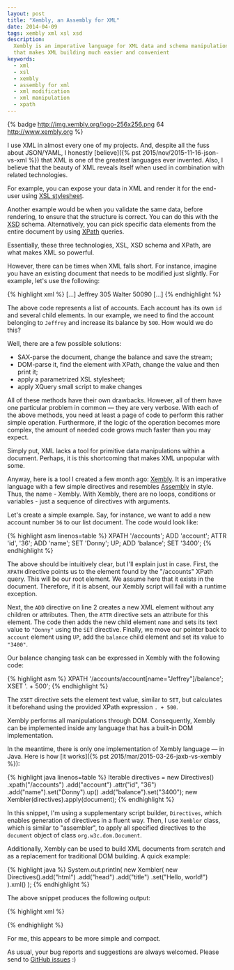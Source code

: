 ```yaml
---
layout: post
title: "Xembly, an Assembly for XML"
date: 2014-04-09
tags: xembly xml xsl xsd
description:
  Xembly is an imperative language for XML data and schema manipulations
  that makes XML building much easier and convenient
keywords:
  - xml
  - xsl
  - xembly
  - assembly for xml
  - xml modification
  - xml manipulation
  - xpath
---
```


{% badge http://img.xembly.org/logo-256x256.png 64 http://www.xembly.org %}

I use XML in almost every one of my projects. And, despite all the fuss about
JSON/YAML, I honestly
[believe]({% pst 2015/nov/2015-11-16-json-vs-xml %})
that XML is one of the greatest languages ever
invented. Also, I believe that the beauty of XML reveals itself when used in
combination with related technologies.

For example, you can expose your data in XML and render it for the end-user
using [XSL stylesheet](http://www.w3.org/Style/XSL/).

<!--more-->

Another example would be when you validate the same data, before rendering, to
ensure that the structure is correct. You can do this with the
[XSD](http://www.w3.org/TR/xmlschema11-1/) schema. Alternatively, you can pick
specific data elements from the entire document by using
[XPath](http://www.w3.org/TR/xpath/) queries.

Essentially, these three technologies, XSL, XSD schema and XPath, are what makes
XML so powerful.

However, there can be times when XML falls short. For instance, imagine you have
an existing document that needs to be modified just slightly. For example, let's
use the following:

{% highlight xml %}
<accounts>
  [...]
  <acc id='34'>
    <name>Jeffrey</name>
    <balance>305</balance>
  </acc>
  <acc id='35'>
    <name>Walter</name>
    <balance>50090</balance>
  </acc>
  [...]
</accounts>
{% endhighlight %}

The above code represents a list of accounts. Each account has its own `id` and several
child elements. In our example, we need to find the account belonging to `Jeffrey`
and increase its balance by `500`. How would we do this?

Well, there are a few possible solutions:

 * SAX-parse the document, change the balance and save the stream;
 * DOM-parse it, find the element with XPath, change the value and then print it;
 * apply a parametrized XSL stylesheet;
 * apply XQuery small script to make changes

All of these methods have their own drawbacks. However, all of them have one particular problem in common &mdash; they are very verbose. With each of the above methods, you need at least a page of code to perform this rather simple operation. Furthermore,  if the logic of the operation becomes more complex, the amount of needed code grows much faster than you may expect.

Simply put, XML lacks a tool for primitive data manipulations within
a document. Perhaps, it is this shortcoming that makes XML unpopular with some.

Anyway, here is a tool I created a few month ago: [Xembly](http://www.xembly.org).
It is an imperative language with a few simple directives and resembles [Assembly](http://en.wikipedia.org/wiki/Assembly_language)
in style. Thus, the name - Xembly. With Xembly, there are no loops, conditions or variables - just a sequence of directives with arguments.

Let's create a simple example. Say, for instance, we want to add a new account number `36`
to our list document. The code would look like:

{% highlight asm linenos=table %}
XPATH '/accounts';
ADD 'account';
ATTR 'id', '36';
ADD 'name';
SET 'Donny';
UP;
ADD 'balance';
SET '3400';
{% endhighlight %}

The above should be intuitively clear, but I'll explain just in case. First, the `XPATH` directive points us
to the element found by the "/accounts" XPath query. This will be our root element. We assume here that
it exists in the document. Therefore, if it is absent, our Xembly script will
fail with a runtime exception.

Next, the `ADD` directive on line 2 creates a new XML element without any children
or attributes. Then, the `ATTR` directive sets an attribute for this element. The code then adds
the new child element `name` and sets its text value to `"Donny"` using the `SET` directive. Finally, we move our pointer back to `account` element using `UP`, add the `balance` child element and set its value to `"3400"`.

Our balance changing task can be expressed in Xembly with the following code:

{% highlight asm %}
XPATH '/accounts/account[name="Jeffrey"]/balance';
XSET '. + 500';
{% endhighlight %}

The `XSET` directive sets the element text value, similar to `SET`, but
calculates it beforehand using the provided XPath expression `. + 500`.

Xembly performs all manipulations through DOM. Consequently, Xembly can be
implemented inside any language that has a built-in DOM implementation.

In the meantime, there is only one implementation of Xembly language
&mdash; in Java. Here is how
[it works]({% pst 2015/mar/2015-03-26-jaxb-vs-xembly %}):

{% highlight java linenos=table %}
Iterable<Directive> directives = new Directives()
  .xpath("/accounts")
  .add("account")
  .attr("id", "36")
  .add("name").set("Donny").up()
  .add("balance").set("3400");
new Xembler(directives).apply(document);
{% endhighlight %}

In this snippet, I'm using a supplementary script builder, `Directives`, which
enables generation of directives in a fluent way. Then, I use `Xembler` class,
which is similar to "assembler", to apply all specified directives
to the `document` object of class `org.w3c.dom.Document`.

Additionally, Xembly can be used to build XML documents from scratch and as a replacement for traditional DOM building. A quick example:

{% highlight java %}
System.out.println(
  new Xembler(
    new Directives().add("html")
      .add("head")
      .add("title")
      .set("Hello, world!")
  ).xml()
);
{% endhighlight %}

The above snippet produces the following output:

{% highlight xml %}
<html>
  <head>
    <title>Hello, world!</title>
  </head>
</html>
{% endhighlight %}

For me, this appears to be more simple and compact.

As usual, your bug reports and suggestions are always welcomed. Please send to
[GitHub issues](https://github.com/yegor256/xembly/issues) :)
